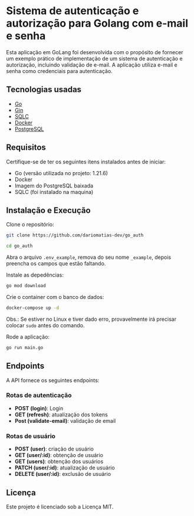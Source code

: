 # Sistema de autenticação e autorização para Golang com e-mail e senha

Esta aplicação em GoLang foi desenvolvida com o propósito de fornecer um exemplo prático de implementação de um sistema de autenticação e autorização, incluindo validação de e-mail. A aplicação utiliza e-mail e senha como credenciais para autenticação.

## Tecnologias usadas

- [Go](https://go.dev/)
- [Gin](https://gin-gonic.com/)
- [SQLC](https://sqlc.dev/)
- [Docker](https://www.docker.com/)
- [PostgreSQL](https://www.postgresql.org/)

## Requisitos

Certifique-se de ter os seguintes itens instalados antes de iniciar:

- Go (versão utilizada no projeto: 1.21.6)
- Docker
- Imagem do PostgreSQL baixada
- SQLC (foi instalado na maquina)

## Instalação e Execução

Clone o repositório:

```bash
git clone https://github.com/dariomatias-dev/go_auth

cd go_auth
```

Abra o arquivo `.env_example`, remova do seu nome `_example`, depois preencha os campos que estão faltando.

Instale as depedências:

```bash
go mod download
```

Crie o container com o banco de dados:

```bash
docker-compose up -d
```

Obs.: Se estiver no Linux e tiver dado erro, provavelmente irá precisar colocar `sudo` antes do comando.

Rode a aplicação:

```bash
go run main.go
```

## Endpoints

A API fornece os seguintes endpoints:

### Rotas de autenticação

- **POST (login)**: Login
- **GET (refresh)**: atualização dos tokens
- **Post (validate-email)**: validação de email

### Rotas de usuário

- **POST (user)**: criação de usuário
- **GET (user/:id)**: obtenção de usuário
- **GET (users)**: obtenção dos usuários
- **PATCH (user/:id)**: atualização de usuário
- **DELETE (user/:id)**: exclusão de usuário

## Licença

Este projeto é licenciado sob a Licença MIT.
